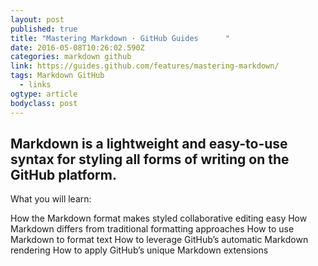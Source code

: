 ```yaml
---
layout: post
published: true
title: "Mastering Markdown · GitHub Guides      "
date: 2016-05-08T10:26:02.590Z
categories: markdown github
link: https://guides.github.com/features/mastering-markdown/
tags: Markdown GitHub
  - links
ogtype: article
bodyclass: post
---
```

## Markdown is a lightweight and easy-to-use syntax for styling all forms of writing on the GitHub platform.

What you will learn:

How the Markdown format makes styled collaborative editing easy
How Markdown differs from traditional formatting approaches
How to use Markdown to format text
How to leverage GitHub’s automatic Markdown rendering
How to apply GitHub’s unique Markdown extensions
